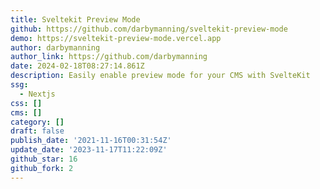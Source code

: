 ```yaml
---
title: Sveltekit Preview Mode
github: https://github.com/darbymanning/sveltekit-preview-mode
demo: https://sveltekit-preview-mode.vercel.app
author: darbymanning
author_link: https://github.com/darbymanning
date: 2024-02-18T08:27:14.861Z
description: Easily enable preview mode for your CMS with SvelteKit
ssg:
  - Nextjs
css: []
cms: []
category: []
draft: false
publish_date: '2021-11-16T00:31:54Z'
update_date: '2023-11-17T11:22:09Z'
github_star: 16
github_fork: 2
---
```

